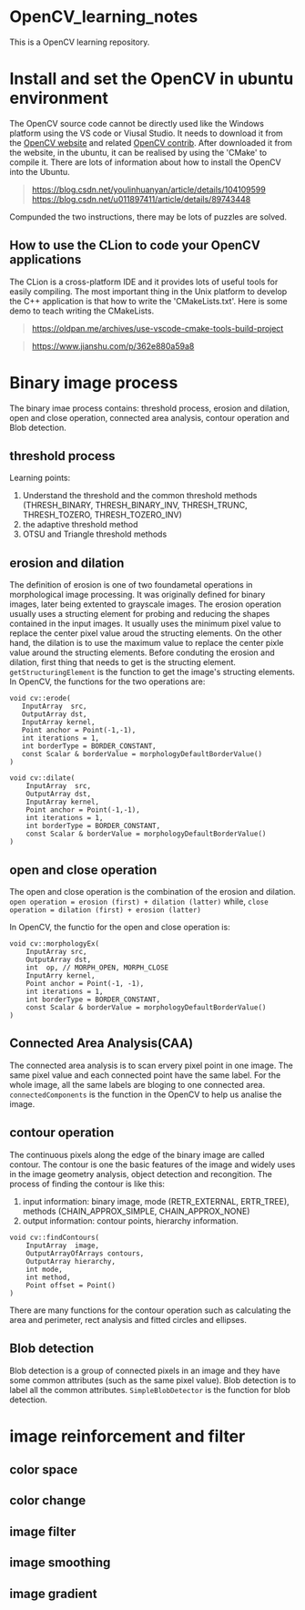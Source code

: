 # OpenCV_learning_notes
This is a OpenCV learning repository. 

# Install and set the OpenCV in ubuntu environment
The OpenCV source code cannot be directly used like the Windows platform using the VS code or Viusal Studio. It needs to download it from the [OpenCV website](https://opencv.org/releases/) and related [OpenCV contrib](https://github.com/opencv/opencv_contrib/releases). After downloaded it from the website, in the ubuntu, it can be realised by using the 'CMake' to compile it. There are lots of information about how to install the OpenCV into the Ubuntu. 
> https://blog.csdn.net/youlinhuanyan/article/details/104109599
> https://blog.csdn.net/u011897411/article/details/89743448

Compunded the two instructions, there may be lots of puzzles are solved. 

## How to use the CLion to code your OpenCV applications
The CLion is a cross-platform IDE and it provides lots of useful tools for easily compiling. The most important thing in the Unix platform to develop the C++ application is that how to write the 'CMakeLists.txt'. Here is some demo to teach writing the CMakeLists. 
>https://oldpan.me/archives/use-vscode-cmake-tools-build-project

>https://www.jianshu.com/p/362e880a59a8


# Binary image process
The binary imae process contains: threshold process, erosion and dilation, open and close operation, connected area analysis, contour operation and Blob detection.

## threshold process
Learning points:
1. Understand the threshold and the common threshold methods (THRESH_BINARY, THRESH_BINARY_INV, THRESH_TRUNC, THRESH_TOZERO, THRESH_TOZERO_INV)
2. the adaptive threshold method 
3. OTSU and Triangle threshold methods

## erosion and dilation
The definition of erosion is one of two foundametal operations in morphological image processing. It was originally defined for binary images, later being extented to grayscale images. The erosion operation usually uses a structing element for probing and reducing the shapes contained in the input images. It usually uses the minimum pixel value  to replace the center pixel value aroud the structing elements.
On the other hand, the dilation is to use the maximum value to replace the center pixle value around the structing elements. 
Before conduting the erosion and dilation, first thing that needs to get is the structing element. 
`getStructuringElement` is the function to get the image's structing elements.
In OpenCV, the functions for the two operations are:
 ```
void cv::erode(
    InputArray  src,
    OutputArray dst,
    InputArray kernel,
    Point anchor = Point(-1,-1),
    int iterations = 1,
    int borderType = BORDER_CONSTANT,
    const Scalar & borderValue = morphologyDefaultBorderValue()
)
 ```

```
void cv::dilate(
    InputArray  src,
    OutputArray dst,
    InputArray kernel,
    Point anchor = Point(-1,-1),
    int iterations = 1,
    int borderType = BORDER_CONSTANT,
    const Scalar & borderValue = morphologyDefaultBorderValue()
)
```



## open and close operation 
The open and close operation is the combination of the erosion and dilation. 
`open operation = erosion (first) + dilation (latter)`
while,
`close operation = dilation (first) + erosion (latter)`

In OpenCV, the functio for the open and close operation is:
```
void cv::morphologyEx(
    InputArray src,
    OutputArray dst,
    int  op, // MORPH_OPEN, MORPH_CLOSE
    InputArry kernel,
    Point anchor = Point(-1, -1),
    int iterations = 1,
    int borderType = BORDER_CONSTANT,
    const Scalar & borderValue = morphologyDefaultBorderValue()
)
```

## Connected Area Analysis(CAA)
The connected area analysis is to scan ervery pixel point in one image. The same pixel value and each connected point have the same label. For the whole image, all the same labels are bloging to one connected area. 
`connectedComponents` is the function in the OpenCV to help us analise the image. 


## contour operation 
The continuous pixels along the edge of the binary image are called contour. The contour is one the basic features of the image and widely uses in the image geometry analysis, object detection and recongition. The process of finding the contour is like this:
1. input information: binary image, mode (RETR_EXTERNAL, ERTR_TREE), methods (CHAIN_APPROX_SIMPLE, CHAIN_APPROX_NONE)
2. output information: contour points, hierarchy information. 
```
void cv::findContours(
    InputArray  image,
    OutputArrayOfArrays contours,
    OutputArray hierarchy,
    int mode,
    int method,
    Point offset = Point()
)
```
There are many functions for the contour operation such as calculating the area and perimeter, rect analysis and fitted circles and ellipses. 

## Blob detection
Blob detection is a group of connected pixels in an image and they have some common attributes (such as the same pixel value). Blob detection is to label all the common attributes. `SimpleBlobDetector` is the function for blob detection.


# image reinforcement and filter


## color space 


## color change 


## image filter 


## image smoothing 

## image gradient 



